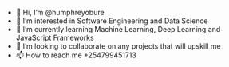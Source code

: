 - 👋 Hi, I’m @humphreyobure
- 👀 I’m interested in Software Engineering and Data Science
- 🌱 I’m currently learning Machine Learning, Deep Learning and JavaScript Frameworks
- 💞️ I’m looking to collaborate on any projects that will upskill me
- 📫 How to reach me +254799451713

<!---
humphreyobure/humphreyobure is a ✨ special ✨ repository because its `README.md` (this file) appears on your GitHub profile.
You can click the Preview link to take a look at your changes.
--->
